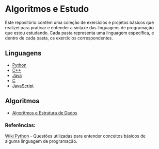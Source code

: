  # Algoritmos e Estudo
Este repositório contém uma coleção de exercícios e projetos básicos que realizei para praticar e entender a sintaxe das linguagens de programação que estou estudando. Cada pasta representa uma linguagem específica, e dentro de cada pasta, os exercícios correspondentes.

## Linguagens

- [Python](./Python)
- [C++](./C++)
- [Java](./Java)
- [C](./C)
- [JavaScript](./JavaScript)

## Algoritmos
  
- [Algoritmos e Estrutura de Dados](./Algoritmos%20e%20Est.%20de%20Dados)

### Referências:
[Wiki Python](./https://wiki.python.org.br/ListaDeExercicios) - Questões utilizadas para entender conceitos básicos de alguma linguagem de programação.
